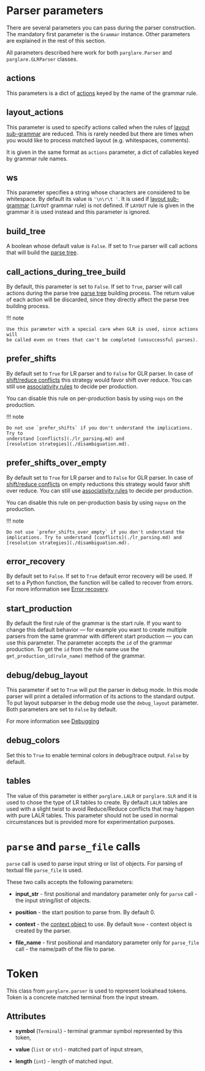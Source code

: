 # Parser parameters

There are several parameters you can pass during the parser construction. The
mandatory first parameter is the `Grammar` instance. Other parameters are
explained in the rest of this section.

All parameters described here work for both `parglare.Parser` and
`parglare.GLRParser` classes.


## actions

This parameters is a dict of [actions](./actions.md) keyed by the name of the
grammar rule.

## layout_actions

This parameter is used to specify actions called when the rules of [layout
sub-grammar](./grammar_language.md#handling-whitespaces-and-comments-in-your-language)
are reduced. This is rarely needed but there are times when you would like to
process matched layout (e.g. whitespaces, comments).

It is given in the same format as `actions` parameter, a dict of callables keyed
by grammar rule names.

## ws

This parameter specifies a string whose characters are considered to be
whitespace. By default its value is `'\n\r\t '`. It is used if [layout
sub-grammar](./grammar_language.md#handling-whitespaces-and-comments-in-your-language)
(`LAYOUT` grammar rule) is not defined. If `LAYOUT` rule is given in the grammar
it is used instead and this parameter is ignored.

## build_tree

A boolean whose default value is `False`. If set to `True` parser will call
actions that will build the [parse tree](./parse_trees.md).

## call_actions_during_tree_build

By default, this parameter is set to `False`. If set to `True`, parser will call
actions during the parse tree [parse tree](./parse_trees.md) building process.
The return value of each action will be discarded, since they directly affect
the parse tree building process.

!!! note

    Use this parameter with a special care when GLR is used, since actions will
    be called even on trees that can't be completed (unsuccessful parses).

## prefer_shifts

By default set to `True` for LR parser and to `False` for GLR parser. In case of
[shift/reduce conflicts](./lr_parsing.md) this strategy would favor shift over
reduce. You can still use [associativity
rules](./disambiguation.md#associativity) to decide per production.

You can disable this rule on per-production basis by using `nops` on the
production.

!!! note

    Do not use `prefer_shifts` if you don't understand the implications. Try to
    understand [conflicts](./lr_parsing.md) and
    [resolution strategies](./disambiguation.md).


## prefer_shifts_over_empty

By default set to `True` for LR parser and to `False` for GLR parser. In case
of [shift/reduce conflicts](./lr_parsing.md) on empty reductions this strategy
would favor shift over reduce. You can still
use [associativity rules](./disambiguation.md#associativity) to decide per
production.

You can disable this rule on per-production basis by using `nopse` on the
production.

!!! note

    Do not use `prefer_shifts_over_empty` if you don't understand the
    implications. Try to understand [conflicts](./lr_parsing.md) and
    [resolution strategies](./disambiguation.md).


## error_recovery

By default set to `False`. If set to `True` default error recovery will be used.
If set to a Python function, the function will be called to recover from errors.
For more information see [Error recovery](./handling_errors.md#error-recovery).

## start_production

By default the first rule of the grammar is the start rule. If you want to
change this default behavior — for example you want to create multiple parsers
from the same grammar with different start production — you can use this
parameter. The parameter accepts the `id` of the grammar production. To get the
`id` from the rule name use the `get_production_id(rule_name)` method of the
grammar.


## debug/debug_layout

This parameter if set to `True` will put the parser in debug mode. In this mode
parser will print a detailed information of its actions to the standard output.
To put layout subparser in the debug mode use the `debug_layout` parameter. Both
parameters are set to `False` by default.

For more information see [Debugging](./debugging.md)


## debug_colors

Set this to `True` to enable terminal colors in debug/trace output. `False` by
default.

## tables

The value of this parameter is either `parglare.LALR` or `parglare.SLR` and it
is used to chose the type of LR tables to create. By default `LALR` tables are
used with a slight twist to avoid Reduce/Reduce conflicts that may happen with
pure LALR tables. This parameter should not be used in normal circumstances but
is provided more for experimentation purposes.


# `parse` and `parse_file` calls

`parse` call is used to parse input string or list of objects. For parsing of
textual file `parse_file` is used.

These two calls accepts the following parameters:

- **input_str** - first positional and mandatory parameter only for `parse` call -
  the input string/list of objects.

- **position** - the start position to parse from. By default 0.

- **context** - the [context object](./actions.md#the-context-object) to use. By
  default `None` - context object is created by the parser.

- **file_name** - first positional and mandatory parameter only for `parse_file`
  call - the name/path of the file to parse.


# Token

This class from `parglare.parser` is used to represent lookahead tokens. Token
is a concrete matched terminal from the input stream.

## Attributes

- **symbol** (`Terminal`) - terminal grammar symbol represented by this token,

- **value** (`list` or `str`) - matched part of input stream,

- **length** (`int`) - length of matched input.
